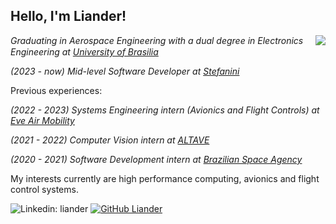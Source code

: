 <h2> Hello, I'm Liander!</h2>
<img align='right' src="https://media.giphy.com/media/1n4FT4KRQkDvK0IO4X/giphy.gif"/>
<p>
  <em>Graduating in Aerospace Engineering with a dual degree in Electronics Engineering at <a href="http://www.unb.br">University of Brasilia</a></em> 
  <img src="https://upload.wikimedia.org/wikipedia/commons/thumb/c/c3/Webysther_20160322_-_Logo_UnB_%28sem_texto%29.svg/320px-Webysther_20160322_-_Logo_UnB_%28sem_texto%29.svg.png"      
     width="30"
     height="15"
     onclick="window.location.href('http://www.unb.br');"/>
</p>
<p>
  <em>
      (2023 - now) Mid-level Software Developer at <a href="https://stefanini.com/en">Stefanini</a>
  </em>
</p>

Previous experiences:


<p>
  <em>
    (2022 - 2023) Systems Engineering intern (Avionics and Flight Controls) at <a href="https://eveairmobility.com/">Eve Air Mobility</a>
  </em>
</p>
<p>
  <em>
    (2021 - 2022) Computer Vision intern at <a href="https://www.altave.com.br">ALTAVE</a>
  </em>
</p>
<p>
  <em>
    (2020 - 2021) Software Development intern at <a href="https://www.gov.br/aeb/">Brazilian Space Agency</a>
  </em>
</p>

<p>
My interests currently are high performance computing, avionics and flight control systems.
</p>

![Linkedin: liander](https://img.shields.io/badge/-liander-blue?style=flat-square&logo=Linkedin&logoColor=white&link=https://www.linkedin.com/in/liander/)
[![GitHub Liander](https://img.shields.io/github/followers/liander-medeiros?label=follow&style=social)](https://github.com/liander-alves)

